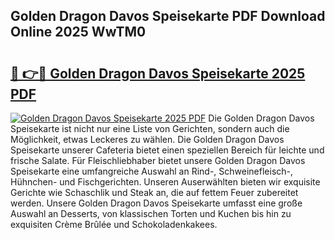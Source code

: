 ## Golden Dragon Davos Speisekarte PDF Download Online 2025 WwTM0

# <h2><a href="http://gc7q48.nevu.top/?p=Golden+Dragon+Davos+Speisekarte">🔗 👉🔴 Golden Dragon Davos Speisekarte 2025 PDF</a></h2>

[![Golden Dragon Davos Speisekarte 2025 PDF](https://i.imgur.com/dBaPXMq.png)](http://gc7q48.nevu.top/?p=Golden+Dragon+Davos+Speisekarte)
Die Golden Dragon Davos Speisekarte ist nicht nur eine Liste von Gerichten, sondern auch die Möglichkeit, etwas Leckeres zu wählen. Die Golden Dragon Davos Speisekarte unserer Cafeteria bietet einen speziellen Bereich für leichte und frische Salate. Für Fleischliebhaber bietet unsere Golden Dragon Davos Speisekarte eine umfangreiche Auswahl an Rind-, Schweinefleisch-, Hühnchen- und Fischgerichten. Unseren Auserwählten bieten wir exquisite Gerichte wie Schaschlik und Steak an, die auf fettem Feuer zubereitet werden. Unsere Golden Dragon Davos Speisekarte umfasst eine große Auswahl an Desserts, von klassischen Torten und Kuchen bis hin zu exquisiten Crème Brûlée und Schokoladenkakees.
